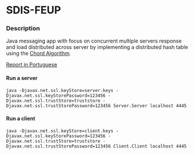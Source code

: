 # SDIS-FEUP


### Description
Java messaging app with focus on concurrent multiple servers response and load distributed across server by implementing a distributed hash table using the [Chord Algorithm](https://en.wikipedia.org/wiki/Chord_(peer-to-peer)).

[Report in Portuguese](https://github.com/pedro-c/SDIS-FEUP/blob/master/sdis-report.pdf)

#### Run a server
```
java -Djavax.net.ssl.keyStore=server.keys -Djavax.net.ssl.keyStorePassword=123456 -Djavax.net.ssl.trustStore=truststore -Djavax.net.ssl.trustStorePassword=123456 Server.Server localhost 4445
```
#### Run a client
```
java -Djavax.net.ssl.keyStore=client.keys -Djavax.net.ssl.keyStorePassword=123456 -Djavax.net.ssl.trustStore=truststore -Djavax.net.ssl.trustStorePassword=123456 Client.Client localhost 4445
```
